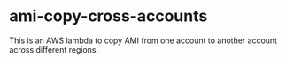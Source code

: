 # ami-copy-cross-accounts

This is an AWS lambda to copy AMI from one account to another account across different regions.
